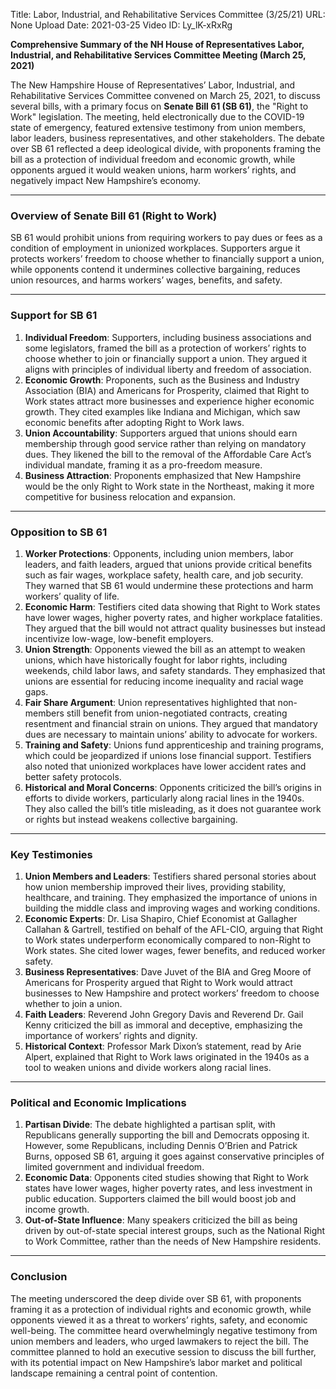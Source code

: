 Title: Labor, Industrial, and Rehabilitative Services Committee (3/25/21)
URL: None
Upload Date: 2021-03-25
Video ID: Ly_lK-xRxRg

**Comprehensive Summary of the NH House of Representatives Labor, Industrial, and Rehabilitative Services Committee Meeting (March 25, 2021)**

The New Hampshire House of Representatives’ Labor, Industrial, and Rehabilitative Services Committee convened on March 25, 2021, to discuss several bills, with a primary focus on **Senate Bill 61 (SB 61)**, the "Right to Work" legislation. The meeting, held electronically due to the COVID-19 state of emergency, featured extensive testimony from union members, labor leaders, business representatives, and other stakeholders. The debate over SB 61 reflected a deep ideological divide, with proponents framing the bill as a protection of individual freedom and economic growth, while opponents argued it would weaken unions, harm workers’ rights, and negatively impact New Hampshire’s economy.

---

### **Overview of Senate Bill 61 (Right to Work)**
SB 61 would prohibit unions from requiring workers to pay dues or fees as a condition of employment in unionized workplaces. Supporters argue it protects workers’ freedom to choose whether to financially support a union, while opponents contend it undermines collective bargaining, reduces union resources, and harms workers’ wages, benefits, and safety.

---

### **Support for SB 61**
1. **Individual Freedom**: Supporters, including business associations and some legislators, framed the bill as a protection of workers’ rights to choose whether to join or financially support a union. They argued it aligns with principles of individual liberty and freedom of association.
2. **Economic Growth**: Proponents, such as the Business and Industry Association (BIA) and Americans for Prosperity, claimed that Right to Work states attract more businesses and experience higher economic growth. They cited examples like Indiana and Michigan, which saw economic benefits after adopting Right to Work laws.
3. **Union Accountability**: Supporters argued that unions should earn membership through good service rather than relying on mandatory dues. They likened the bill to the removal of the Affordable Care Act’s individual mandate, framing it as a pro-freedom measure.
4. **Business Attraction**: Proponents emphasized that New Hampshire would be the only Right to Work state in the Northeast, making it more competitive for business relocation and expansion.

---

### **Opposition to SB 61**
1. **Worker Protections**: Opponents, including union members, labor leaders, and faith leaders, argued that unions provide critical benefits such as fair wages, workplace safety, health care, and job security. They warned that SB 61 would undermine these protections and harm workers’ quality of life.
2. **Economic Harm**: Testifiers cited data showing that Right to Work states have lower wages, higher poverty rates, and higher workplace fatalities. They argued that the bill would not attract quality businesses but instead incentivize low-wage, low-benefit employers.
3. **Union Strength**: Opponents viewed the bill as an attempt to weaken unions, which have historically fought for labor rights, including weekends, child labor laws, and safety standards. They emphasized that unions are essential for reducing income inequality and racial wage gaps.
4. **Fair Share Argument**: Union representatives highlighted that non-members still benefit from union-negotiated contracts, creating resentment and financial strain on unions. They argued that mandatory dues are necessary to maintain unions’ ability to advocate for workers.
5. **Training and Safety**: Unions fund apprenticeship and training programs, which could be jeopardized if unions lose financial support. Testifiers also noted that unionized workplaces have lower accident rates and better safety protocols.
6. **Historical and Moral Concerns**: Opponents criticized the bill’s origins in efforts to divide workers, particularly along racial lines in the 1940s. They also called the bill’s title misleading, as it does not guarantee work or rights but instead weakens collective bargaining.

---

### **Key Testimonies**
1. **Union Members and Leaders**: Testifiers shared personal stories about how union membership improved their lives, providing stability, healthcare, and training. They emphasized the importance of unions in building the middle class and improving wages and working conditions.
2. **Economic Experts**: Dr. Lisa Shapiro, Chief Economist at Gallagher Callahan & Gartrell, testified on behalf of the AFL-CIO, arguing that Right to Work states underperform economically compared to non-Right to Work states. She cited lower wages, fewer benefits, and reduced worker safety.
3. **Business Representatives**: Dave Juvet of the BIA and Greg Moore of Americans for Prosperity argued that Right to Work would attract businesses to New Hampshire and protect workers’ freedom to choose whether to join a union.
4. **Faith Leaders**: Reverend John Gregory Davis and Reverend Dr. Gail Kenny criticized the bill as immoral and deceptive, emphasizing the importance of workers’ rights and dignity.
5. **Historical Context**: Professor Mark Dixon’s statement, read by Arie Alpert, explained that Right to Work laws originated in the 1940s as a tool to weaken unions and divide workers along racial lines.

---

### **Political and Economic Implications**
1. **Partisan Divide**: The debate highlighted a partisan split, with Republicans generally supporting the bill and Democrats opposing it. However, some Republicans, including Dennis O’Brien and Patrick Burns, opposed SB 61, arguing it goes against conservative principles of limited government and individual freedom.
2. **Economic Data**: Opponents cited studies showing that Right to Work states have lower wages, higher poverty rates, and less investment in public education. Supporters claimed the bill would boost job and income growth.
3. **Out-of-State Influence**: Many speakers criticized the bill as being driven by out-of-state special interest groups, such as the National Right to Work Committee, rather than the needs of New Hampshire residents.

---

### **Conclusion**
The meeting underscored the deep divide over SB 61, with proponents framing it as a protection of individual rights and economic growth, while opponents viewed it as a threat to workers’ rights, safety, and economic well-being. The committee heard overwhelmingly negative testimony from union members and leaders, who urged lawmakers to reject the bill. The committee planned to hold an executive session to discuss the bill further, with its potential impact on New Hampshire’s labor market and political landscape remaining a central point of contention.